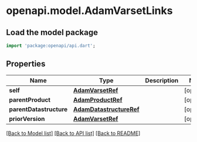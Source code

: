 # openapi.model.AdamVarsetLinks

## Load the model package
```dart
import 'package:openapi/api.dart';
```

## Properties
Name | Type | Description | Notes
------------ | ------------- | ------------- | -------------
**self** | [**AdamVarsetRef**](AdamVarsetRef.md) |  | [optional] 
**parentProduct** | [**AdamProductRef**](AdamProductRef.md) |  | [optional] 
**parentDatastructure** | [**AdamDatastructureRef**](AdamDatastructureRef.md) |  | [optional] 
**priorVersion** | [**AdamVarsetRef**](AdamVarsetRef.md) |  | [optional] 

[[Back to Model list]](../README.md#documentation-for-models) [[Back to API list]](../README.md#documentation-for-api-endpoints) [[Back to README]](../README.md)


